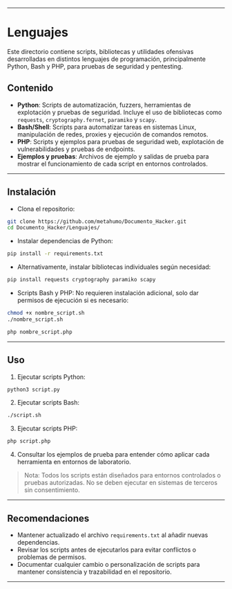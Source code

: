 
---

# Lenguajes

Este directorio contiene scripts, bibliotecas y utilidades ofensivas desarrolladas en distintos lenguajes de programación, principalmente Python, Bash y PHP, para pruebas de seguridad y pentesting.

## Contenido

- **Python**: Scripts de automatización, fuzzers, herramientas de explotación y pruebas de seguridad. Incluye el uso de bibliotecas como `requests`, `cryptography.fernet`, `paramiko` y `scapy`.
- **Bash/Shell**: Scripts para automatizar tareas en sistemas Linux, manipulación de redes, proxies y ejecución de comandos remotos.
- **PHP**: Scripts y ejemplos para pruebas de seguridad web, explotación de vulnerabilidades y pruebas de endpoints.
- **Ejemplos y pruebas**: Archivos de ejemplo y salidas de prueba para mostrar el funcionamiento de cada script en entornos controlados.

---

## Instalación

- Clona el repositorio:

```bash
git clone https://github.com/metahumo/Documento_Hacker.git
cd Documento_Hacker/Lenguajes/
````

* Instalar dependencias de Python:

```bash
pip install -r requirements.txt
```

* Alternativamente, instalar bibliotecas individuales según necesidad:

```bash
pip install requests cryptography paramiko scapy
```

* Scripts Bash y PHP: No requieren instalación adicional, solo dar permisos de ejecución si es necesario:

```bash
chmod +x nombre_script.sh
./nombre_script.sh

php nombre_script.php
```

---

## Uso

1. Ejecutar scripts Python:

```bash
python3 script.py
```

2. Ejecutar scripts Bash:

```bash
./script.sh
```

3. Ejecutar scripts PHP:

```bash
php script.php
```

4. Consultar los ejemplos de prueba para entender cómo aplicar cada herramienta en entornos de laboratorio.

> Nota: Todos los scripts están diseñados para entornos controlados o pruebas autorizadas. No se deben ejecutar en sistemas de terceros sin consentimiento.

---

## Recomendaciones

* Mantener actualizado el archivo `requirements.txt` al añadir nuevas dependencias.
* Revisar los scripts antes de ejecutarlos para evitar conflictos o problemas de permisos.
* Documentar cualquier cambio o personalización de scripts para mantener consistencia y trazabilidad en el repositorio.

---
